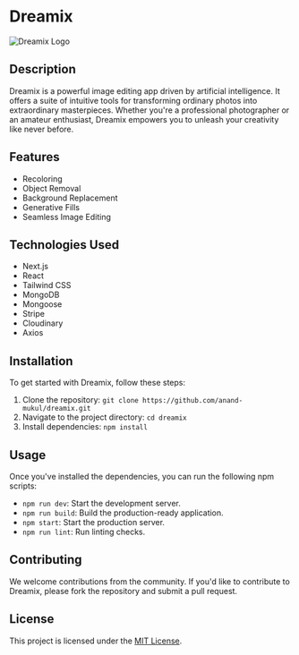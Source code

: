 # Dreamix

![Dreamix Logo](https://dreamix.vercel.app/assets/images/logo-text.png)

## Description

Dreamix is a powerful image editing app driven by artificial intelligence. It offers a suite of intuitive tools for transforming ordinary photos into extraordinary masterpieces. Whether you're a professional photographer or an amateur enthusiast, Dreamix empowers you to unleash your creativity like never before.

## Features

- Recoloring
- Object Removal
- Background Replacement
- Generative Fills
- Seamless Image Editing

## Technologies Used

- Next.js
- React
- Tailwind CSS
- MongoDB
- Mongoose
- Stripe
- Cloudinary
- Axios

## Installation

To get started with Dreamix, follow these steps:

1. Clone the repository: `git clone https://github.com/anand-mukul/dreamix.git`
2. Navigate to the project directory: `cd dreamix`
3. Install dependencies: `npm install`

## Usage

Once you've installed the dependencies, you can run the following npm scripts:

- `npm run dev`: Start the development server.
- `npm run build`: Build the production-ready application.
- `npm start`: Start the production server.
- `npm run lint`: Run linting checks.

## Contributing

We welcome contributions from the community. If you'd like to contribute to Dreamix, please fork the repository and submit a pull request.

## License

This project is licensed under the [MIT License](https://choosealicense.com/licenses/mit/).

